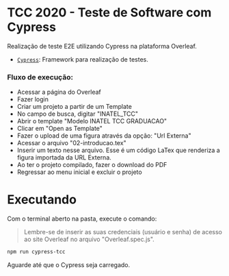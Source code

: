 # TCC 2020 - Teste de Software com Cypress

Realização de teste E2E utilizando Cypress na plataforma Overleaf.

- [`Cypress`](https://www.cypress.io/): Framework para realização de testes.

### Fluxo de execução:

- Acessar a página do Overleaf
- Fazer login
- Criar um projeto a partir de um Template
- No campo de busca, digitar "INATEL\_TCC"
- Abrir o template "Modelo INATEL TCC GRADUACAO"
- Clicar em "Open as Template"
- Fazer o upload de uma figura através da opção: "Url Externa"
- Acessar o arquivo "02-introducao.tex"
- Inserir um texto nesse arquivo. Esse é um código LaTex que renderiza a figura importada da URL Externa. 
- Ao ter o projeto compilado, fazer o download do PDF
- Regressar ao menu inicial e excluir o projeto 

# Executando

Com o terminal aberto na pasta, execute o comando:

> Lembre-se de inserir as suas credenciais (usuário e senha) de acesso ao site Overleaf no arquivo "Overleaf.spec.js".

```bash
npm run cypress-tcc
```

Aguarde até que o Cypress seja carregado.